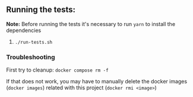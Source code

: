 ## Running the tests:
**Note:** Before running the tests it's necessary to run `yarn` to install the dependencies
1. `./run-tests.sh`

### Troubleshooting
First try to cleanup: `docker compose rm -f`

If that does not work, you may have to manually delete the docker images (`docker images`) related with this project (`docker rmi <image>`)